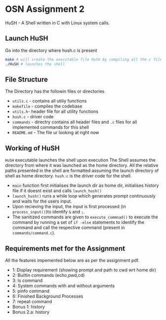 # OSN Assignment 2

HuSH - A Shell written in C with Linux system calls.

## Launch HuSH

Go into the directory where hush.c is present

```sh
make # will create the executable file HuSH by compiling all the c files
./HuSH # launches the shell
```

## File Structure

The Directory has the followin files or directories

- `utils.c` - contains all utiliy functions
- `makefile` - compiles the codebase
- `utils.h`- header file for all utility functions
- `hush.c` - driver code
- `commands` - directry contains all header files and `.c` files for all implemented commands for this shell
- `README.md` - The file ur looking at right now

## Working of HuSH

`HuSH` executable launches the shell upon execution
The Shell assumes the directory from where it was launched as the home directory.
All the relative paths presented in the shell are formatted assuming the launch directory of shell as home directory.
`hush.c` is the driver code for the shell.

- `main` function first initialises the launch dir as home dir, initialises history file if it doesnt exist and calls `launch_hush()`
- `launch_hush()` runs a while loop which generates prompt continuously and waits for the users input.
- Upon recieving the input, the input is first processed (in `process_input()`)to identify `&` and `;`.
- The sanitized commands are given to `execute_commnad()` to execute the command by running a set of `if -else` statements to identify the command and call the respective command (present in `commands/command.c`).

## Requirements met for the Assignment

All the features impemented below are as per the assignment pdf.

- 1: Display requirement (showing prompt and path to cwd wrt home dir)
- 2: Builtin commands (echo,pwd,cd)
- 3: ls command
- 4: System commands with and without arguments
- 5: pinfo command
- 6: Finished Background Processes
- 7: repeat command
- Bonus 1: history
- Bonus 2.a: history <num>
